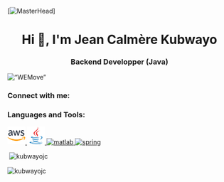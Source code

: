 [![MasterHead](https://i.gifer.com/WxBX.gif)]

<h1 align="center">Hi 👋, I'm Jean Calmère Kubwayo</h1>
<h3 align="center">Backend Developper (Java)</h3>

<img align = “right” alt = “WEMove” width = “400” src = “https://c.tenor.com/9KAhLnEAIUwAAAAC/drive-beautiful.gif” >

<h3 align="left">Connect with me:</h3>
<p align="left">
</p>

<h3 align="left">Languages and Tools:</h3>
<p align="left"> <a href="https://aws.amazon.com" target="_blank" rel="noreferrer"> <img src="https://raw.githubusercontent.com/devicons/devicon/master/icons/amazonwebservices/amazonwebservices-original-wordmark.svg" alt="aws" width="40" height="40"/> </a> <a href="https://www.java.com" target="_blank" rel="noreferrer"> <img src="https://raw.githubusercontent.com/devicons/devicon/master/icons/java/java-original.svg" alt="java" width="40" height="40"/> </a> <a href="https://www.mathworks.com/" target="_blank" rel="noreferrer"> <img src="https://upload.wikimedia.org/wikipedia/commons/2/21/Matlab_Logo.png" alt="matlab" width="40" height="40"/> </a> <a href="https://spring.io/" target="_blank" rel="noreferrer"> <img src="https://www.vectorlogo.zone/logos/springio/springio-icon.svg" alt="spring" width="40" height="40"/> </a> </p>

<p>&nbsp;<img align="center" src="https://github-readme-stats.vercel.app/api?username=kubwayojc&show_icons=true&locale=en" alt="kubwayojc" /></p>

<p><img align="center" src="https://github-readme-streak-stats.herokuapp.com/?user=kubwayojc&" alt="kubwayojc" /></p>
